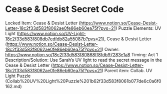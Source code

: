 # Cease & Desist Secret Code

Locked Item: Cease & Desist Letter (https://www.notion.so/Cease-Desist-Letter-18c2f33d583f8062ae0fe86eb60ea75f?pvs=21)
Puzzle Elements: UV Light (https://www.notion.so/UV-Light-18c2f33d583f808db7edfdb82a55087b?pvs=21), Cease & Desist Letter (https://www.notion.so/Cease-Desist-Letter-18c2f33d583f8062ae0fe86eb60ea75f?pvs=21)
Owner: https://www.notion.so/18c2f33d583f80868ff8fdb97283e1a8
Timing: Act 1
Description/Solution: Use Sarah’s UV light to read the secret message in the Cease & Desist Letter (https://www.notion.so/Cease-Desist-Letter-18c2f33d583f8062ae0fe86eb60ea75f?pvs=21) 
Parent item: Collab. UV Light Puzzle (Collab%20UV%20Light%20Puzzle%201b62f33d583f8061b077de6c0a6f0162.md)